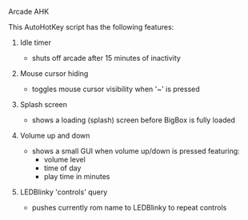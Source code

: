 Arcade AHK

This AutoHotKey script has the following features:

1. Idle timer
    * shuts off arcade after 15 minutes of inactivity

2. Mouse cursor hiding
    * toggles mouse cursor visibility when '~' is pressed

3. Splash screen
    * shows a loading (splash) screen before BigBox is fully loaded

4.  Volume up and down
    * shows a small GUI when volume up/down is pressed featuring:
        * volume level
        * time of day
        * play time in minutes

5.  LEDBlinky 'controls' query
    * pushes currently rom name to LEDBlinky to repeat controls
